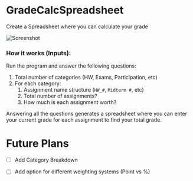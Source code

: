 # GradeCalcSpreadsheet
Create a Spreadsheet where you can calculate your grade

![Screenshot](https://user-images.githubusercontent.com/75667640/156110936-74da401f-42aa-4cf4-875b-cc3d9badad86.PNG)
### How it works (Inputs):
Run the program and answer the following questions:
  1. Total number of categories (HW, Exams, Participation, etc)
  2. For each category:
      1. Assignment name structure (`HW_#`, `Midterm #`, etc)
      2. Total number of assignments?
      3. How much is each assignment worth?
      
Answering all the questions generates a spreadsheet where you can enter your current grade for each assignment to find your total grade.

# Future Plans
- [ ] Add Category Breakdown
- [ ] Add option for different weighting systems (Point vs %)

